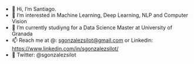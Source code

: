 - 👋 Hi, I’m Santiago.
- 👀 I’m interested in Machine Learning, Deep Learning, NLP and Computer Vision
- 🌱 I’m currently studiyng for a Data Science Master at University of Granada
- 📫 Reach me at @: sgonzalezsilot@gmail.com or Linkedin: https://www.linkedin.com/in/sgonzalezsilot/
- 🐤 Twitter: @sgonzalezsilot

<!---
sgonzalezsilot/sgonzalezsilot is a ✨ special ✨ repository because its `README.md` (this file) appears on your GitHub profile.
You can click the Preview link to take a look at your changes.
--->
